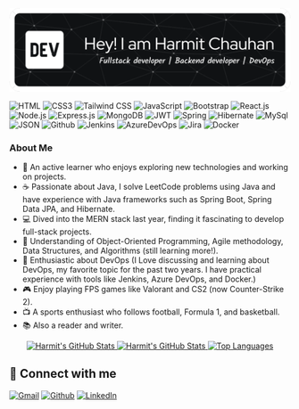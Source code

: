 ![Header](./github-header-image.png)

![HTML](https://img.shields.io/badge/HTML5-E34F26?style=for-the-badge&logo=html5&logoColor=white)
![CSS3](https://img.shields.io/badge/CSS3-1572B6?style=for-the-badge&logo=css3&logoColor=white)
![Tailwind CSS](https://img.shields.io/badge/Tailwind_CSS-38B2AC?style=for-the-badge&logo=tailwind-css&logoColor=white)
![JavaScript](https://img.shields.io/badge/JavaScript-323330?style=for-the-badge&logo=javascript&logoColor=F7DF1E)
![Bootstrap](https://img.shields.io/badge/Bootstrap-563D7C?style=for-the-badge&logo=bootstrap&logoColor=white)
![React.js](https://img.shields.io/badge/React-20232A?style=for-the-badge&logo=react&logoColor=61DAFB)
![Node.js](https://img.shields.io/badge/Node%20js-339933?style=for-the-badge&logo=nodedotjs&logoColor=white)
![Express.js](https://img.shields.io/badge/Express%20js-000000?style=for-the-badge&logo=express&logoColor=white)
![MongoDB](https://img.shields.io/badge/MongoDB-4EA94B?style=for-the-badge&logo=mongodb&logoColor=white)
![JWT](https://img.shields.io/badge/JWT-000000?style=for-the-badge&logo=JSON%20web%20tokens&logoColor=white)
![Spring](https://img.shields.io/badge/Spring_Boot-F2F4F9?style=for-the-badge&logo=spring-boot)
![Hibernate](https://img.shields.io/badge/Hibernate-59666C?style=for-the-badge&logo=Hibernate&logoColor=white)
![MySql](https://img.shields.io/badge/MySQL-005C84?style=for-the-badge&logo=mysql&logoColor=white)
![JSON](https://img.shields.io/badge/json-5E5C5C?style=for-the-badge&logo=json&logoColor=white)
![Github](https://img.shields.io/badge/GitHub-100000?style=for-the-badge&logo=github&logoColor=white)
![Jenkins](https://img.shields.io/badge/Jenkins-D24939?style=for-the-badge&logo=Jenkins&logoColor=white)
![AzureDevOps](https://img.shields.io/badge/Azure_DevOps-0078D7?style=for-the-badge&logo=azure-devops&logoColor=white)
![Jira](https://img.shields.io/badge/Jira-0052CC?style=for-the-badge&logo=Jira&logoColor=white)
![Docker](https://img.shields.io/badge/Docker-2CA5E0?style=for-the-badge&logo=docker&logoColor=white)

### About Me

- 🌱 An active learner who enjoys exploring new technologies and working on projects.
- ☕ Passionate about Java, I solve LeetCode problems using Java and have experience with Java frameworks such as Spring Boot, Spring Data JPA, and Hibernate.
- 💻 Dived into the MERN stack last year, finding it fascinating to develop full-stack projects.
- 🧠 Understanding of Object-Oriented Programming, Agile methodology, Data Structures, and Algorithms (still learning more!).
- 🚀 Enthusiastic about DevOps (I Love discussing and learning about DevOps, my favorite topic for the past two years. I have practical experience with tools like Jenkins, Azure DevOps, and Docker.)
- 🎮 Enjoy playing FPS games like Valorant and CS2 (now Counter-Strike 2).
- 📺 A sports enthusiast who follows football, Formula 1, and basketball.
- 📚 Also a reader and writer.

<div align="center">
    <a href="https://github.com/harmit17"">
        <img src="https://github-readme-stats.vercel.app/api?username=harmit17&theme=radical" alt="Harmit's GitHub Stats">
    </a>
    <a href="https://github.com/harmit17"">
        <img src="https://streak-stats.demolab.com/?user=harmit17" alt="Harmit's GitHub Stats">
    </a>
    <a href="https://github.com/Harmit17">
        <img src="https://github-readme-stats.vercel.app/api/top-langs/?username=harmit17&theme=radical&layout=compact" alt="Top Languages">
    </a>
</div>

## :link: Connect with me
<p>
  <a href="mailto:harmitchauhan179can@gmail.com" target="_blank"><img alt="Gmail" src="https://img.shields.io/badge/Gmail-%23D14836.svg?&style=for-the-badge&logo=gmail&logoColor=white" /></a>
  <a href="https://github.com/harmit17" target="_blank"><img alt="Github" src="https://img.shields.io/badge/GitHub-%2312100E.svg?&style=for-the-badge&logo=Github&logoColor=white" /></a> 
  <a href="https://www.linkedin.com/in/harmitchauhan/" target="_blank"><img alt="LinkedIn" src="https://img.shields.io/badge/linkedin-%230077B5.svg?&style=for-the-badge&logo=linkedin&logoColor=white" /></a>
</p>

<!--
**harmit17/harmit17** is a ✨ _special_ ✨ repository because its `README.md` (this file) appears on your GitHub profile.

Here are some ideas to get you started:

- 🔭 I’m currently working on ...
- 🌱 I’m currently learning ...
- 👯 I’m looking to collaborate on ...
- 🤔 I’m looking for help with ...
- 💬 Ask me about ...
- 📫 How to reach me: ...
- 😄 Pronouns: ...
- ⚡ Fun fact: ...
-->
